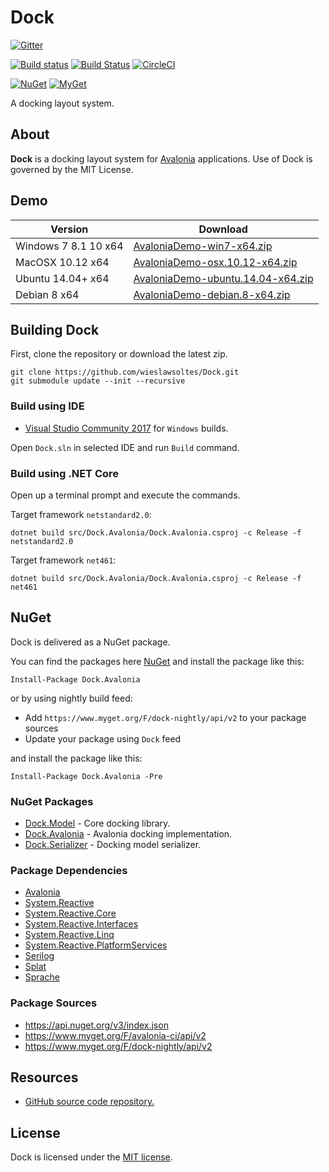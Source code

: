 # Dock

[![Gitter](https://badges.gitter.im/wieslawsoltes/Dock.svg)](https://gitter.im/wieslawsoltes/Dock?utm_source=badge&utm_medium=badge&utm_campaign=pr-badge)

[![Build status](https://ci.appveyor.com/api/projects/status/d77dburg3ckelv40/branch/master?svg=true)](https://ci.appveyor.com/project/wieslawsoltes/dock/branch/master)
[![Build Status](https://travis-ci.org/wieslawsoltes/Dock.svg?branch=master)](https://travis-ci.org/wieslawsoltes/Dock)
[![CircleCI](https://circleci.com/gh/wieslawsoltes/Dock/tree/master.svg?style=svg)](https://circleci.com/gh/wieslawsoltes/Dock/tree/master)

[![NuGet](https://img.shields.io/nuget/v/Dock.Model.svg)](https://www.nuget.org/packages/Dock.Model)
[![MyGet](https://img.shields.io/myget/dock-nightly/vpre/Dock.Model.svg?label=myget)](https://www.myget.org/gallery/dock-nightly) 

A docking layout system.

## About

**Dock** is a docking layout system for [Avalonia](https://github.com/AvaloniaUI/Avalonia) applications. Use of Dock is governed by the MIT License.

## Demo

| Version               | Download                                                                                                                                                                                             |
|-----------------------|-------------------------------------------------------------------------------------------------------------------------------------------------------------------------------------------------------|
| Windows 7 8.1 10 x64  | [AvaloniaDemo-win7-x64.zip](https://ci.appveyor.com/api/projects/wieslawsoltes/Dock/artifacts/samples/AvaloniaDemo/bin/AnyCPU/Release/netcoreapp2.0/win7-x64/AvaloniaDemo-win7-x64.zip?branch=master)                  |
| MacOSX 10.12 x64      | [AvaloniaDemo-osx.10.12-x64.zip](https://ci.appveyor.com/api/projects/wieslawsoltes/Dock/artifacts/samples/AvaloniaDemo/bin/AnyCPU/Release/netcoreapp2.0/osx.10.12-x64/AvaloniaDemo-osx.10.12-x64.zip?branch=master)        |
| Ubuntu 14.04+ x64     | [AvaloniaDemo-ubuntu.14.04-x64.zip](https://ci.appveyor.com/api/projects/wieslawsoltes/Dock/artifacts/samples/AvaloniaDemo/bin/AnyCPU/Release/netcoreapp2.0/ubuntu.14.04-x64/AvaloniaDemo-ubuntu.14.04-x64.zip?branch=master)  |
| Debian 8 x64          | [AvaloniaDemo-debian.8-x64.zip](https://ci.appveyor.com/api/projects/wieslawsoltes/Dock/artifacts/samples/AvaloniaDemo/bin/AnyCPU/Release/netcoreapp2.0/debian.8-x64/AvaloniaDemo-debian.8-x64.zip?branch=master)          |

## Building Dock

First, clone the repository or download the latest zip.
```
git clone https://github.com/wieslawsoltes/Dock.git
git submodule update --init --recursive
```

### Build using IDE

* [Visual Studio Community 2017](https://www.visualstudio.com/pl/vs/community/) for `Windows` builds.

Open `Dock.sln` in selected IDE and run `Build` command.

### Build using .NET Core

Open up a terminal prompt and execute the commands.

Target framework `netstandard2.0`:
```
dotnet build src/Dock.Avalonia/Dock.Avalonia.csproj -c Release -f netstandard2.0
```

Target framework `net461`:
```
dotnet build src/Dock.Avalonia/Dock.Avalonia.csproj -c Release -f net461
```

## NuGet

Dock is delivered as a NuGet package.

You can find the packages here [NuGet](https://www.nuget.org/packages/Dock.Avalonia/) and install the package like this:

`Install-Package Dock.Avalonia`

or by using nightly build feed:
* Add `https://www.myget.org/F/dock-nightly/api/v2` to your package sources
* Update your package using `Dock` feed

and install the package like this:

`Install-Package Dock.Avalonia -Pre`

### NuGet Packages

* [Dock.Model](https://www.nuget.org/packages/Dock.Model/) - Core docking library.
* [Dock.Avalonia](https://www.nuget.org/packages/Dock.Avalonia/) - Avalonia docking implementation.
* [Dock.Serializer](https://www.nuget.org/packages/Dock.Serializer/) - Docking model serializer.

### Package Dependencies

* [Avalonia](https://www.nuget.org/packages/Avalonia/)
* [System.Reactive](https://www.nuget.org/packages/System.Reactive/)
* [System.Reactive.Core](https://www.nuget.org/packages/System.Reactive.Core/)
* [System.Reactive.Interfaces](https://www.nuget.org/packages/System.Reactive.Interfaces/)
* [System.Reactive.Linq](https://www.nuget.org/packages/System.Reactive.Linq/)
* [System.Reactive.PlatformServices](https://www.nuget.org/packages/System.Reactive.PlatformServices/)
* [Serilog](https://www.nuget.org/packages/Serilog/)
* [Splat](https://www.nuget.org/packages/Splat/)
* [Sprache](https://www.nuget.org/packages/Sprache/)

### Package Sources

* https://api.nuget.org/v3/index.json
* https://www.myget.org/F/avalonia-ci/api/v2
* https://www.myget.org/F/dock-nightly/api/v2

## Resources

* [GitHub source code repository.](https://github.com/wieslawsoltes/Dock)

## License

Dock is licensed under the [MIT license](LICENSE.TXT).
